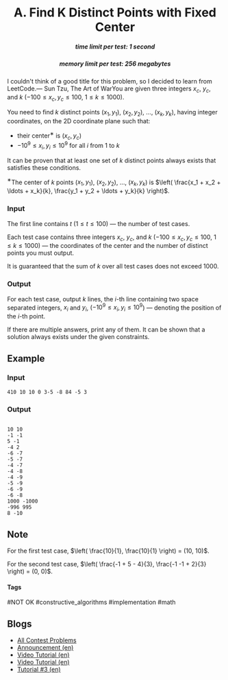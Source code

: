 <h1 style='text-align: center;'> A. Find K Distinct Points with Fixed Center</h1>

<h5 style='text-align: center;'>time limit per test: 1 second</h5>
<h5 style='text-align: center;'>memory limit per test: 256 megabytes</h5>

I couldn't think of a good title for this problem, so I decided to learn from LeetCode.— Sun Tzu, The Art of WarYou are given three integers $x_c$, $y_c$, and $k$ ($-100 \leq x_c, y_c \leq 100$, $1 \leq k \leq 1000$). 

You need to find $k$ distinct points ($x_1, y_1$), ($x_2, y_2$), $\ldots$, ($x_k, y_k$), having integer coordinates, on the 2D coordinate plane such that: 

* their center$^{\text{∗}}$ is ($x_c, y_c$)
* $-10^9 \leq x_i, y_i \leq 10^9$ for all $i$ from $1$ to $k$

 It can be proven that at least one set of $k$ distinct points always exists that satisfies these conditions.

$^{\text{∗}}$The center of $k$ points ($x_1, y_1$), ($x_2, y_2$), $\ldots$, ($x_k, y_k$) is $\left( \frac{x_1 + x_2 + \ldots + x_k}{k}, \frac{y_1 + y_2 + \ldots + y_k}{k} \right)$.

### Input

The first line contains $t$ ($1 \leq t \leq 100$) — the number of test cases.

Each test case contains three integers $x_c$, $y_c$, and $k$ ($-100 \leq x_c, y_c \leq 100$, $1 \leq k \leq 1000$) — the coordinates of the center and the number of distinct points you must output.

It is guaranteed that the sum of $k$ over all test cases does not exceed $1000$.

### Output

For each test case, output $k$ lines, the $i$-th line containing two space separated integers, $x_i$ and $y_i$, ($-10^9 \leq x_i, y_i \leq 10^9$) — denoting the position of the $i$-th point.

If there are multiple answers, print any of them. It can be shown that a solution always exists under the given constraints.

## Example

### Input


```text
410 10 10 0 3-5 -8 84 -5 3
```
### Output

```text

10 10
-1 -1
5 -1
-4 2
-6 -7
-5 -7
-4 -7
-4 -8
-4 -9
-5 -9
-6 -9
-6 -8
1000 -1000
-996 995
8 -10
```
## Note

For the first test case, $\left( \frac{10}{1}, \frac{10}{1} \right) = (10, 10)$.

For the second test case, $\left( \frac{-1 + 5 - 4}{3}, \frac{-1 -1 + 2}{3} \right) = (0, 0)$.



#### Tags 

#NOT OK #constructive_algorithms #implementation #math 

## Blogs
- [All Contest Problems](../Codeforces_Round_965_(Div._2).md)
- [Announcement (en)](../blogs/Announcement_(en).md)
- [Video Tutorial (en)](../blogs/Video_Tutorial_(en).md)
- [Video Tutorial (en)](../blogs/Video_Tutorial_(en).md)
- [Tutorial #3 (en)](../blogs/Tutorial_3_(en).md)

